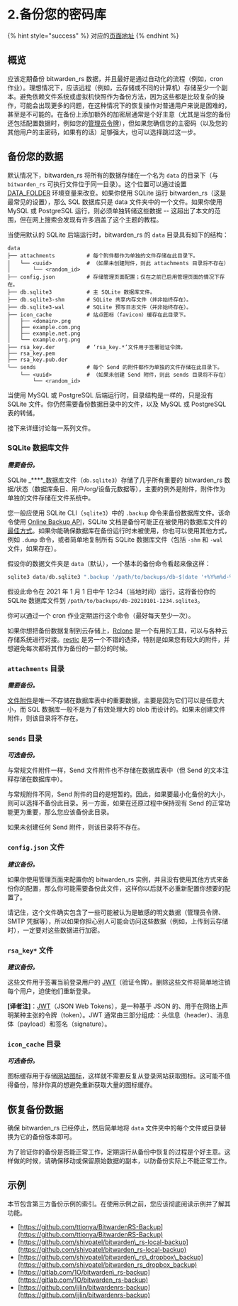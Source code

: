 # 2.备份您的密码库

{% hint style="success" %}
对应的[页面地址](https://github.com/dani-garcia/bitwarden_rs/wiki/Backing-up-your-vault)
{% endhint %}

## 概览 <a id="overview"></a>

应该定期备份 bitwarden\_rs 数据，并且最好是通过自动化的流程（例如，cron 作业）。理想情况下，应该远程（例如，云存储或不同的计算机）存储至少一个副本。避免依赖文件系统或虚拟机快照作为备份方法，因为这些都是比较复杂的操作，可能会出现更多的问题，在这种情况下的恢复操作对普通用户来说是困难的，甚至是不可能的。在备份上添加额外的加密层通常是个好主意（尤其是当您的备份还包括配置数据时，例如您的[管理员令牌](../configuration/enabling-admin-page.md)），但如果您确信您的主密码（以及您的其他用户的主密码，如果有的话）足够强大，也可以选择跳过这一步。

## 备份您的数据 <a id="backing-up-data"></a>

默认情况下，bitwarden\_rs 将所有的数据存储在一个名为 `data` 的目录下（与 `bitwarden_rs` 可执行文件位于同一目录）。这个位置可以通过设置 [DATA\_FOLDER](../configuration/changing-persistent-data-location.md) 环境变量来改变。如果你使用 SQLite 运行 bitwarden\_rs（这是最常见的设置），那么 SQL 数据库只是 data 文件夹中的一个文件。如果你使用 MySQL 或 PostgreSQL 运行，则必须单独转储这些数据 -- 这超出了本文的范围，但在网上搜索会发现有许多涵盖了这个主题的教程。

当使用默认的 SQLite 后端运行时，bitwarden\_rs 的 `data` 目录具有如下的结构：

```text
data
├── attachments          # 每个附件都作为单独的文件存储在此目录下。
│   └── <uuid>           # （如果未创建附件，则此 attachments 目录将不存在）
│       └── <random_id>
├── config.json          # 存储管理页面配置；仅在之前已启用管理页面的情况下存在。
├── db.sqlite3           # 主 SQLite 数据库文件。
├── db.sqlite3-shm       # SQLite 共享内存文件（并非始终存在）。
├── db.sqlite3-wal       # SQLite 预写日志文件（并非始终存在）。
├── icon_cache           # 站点图标（favicon）缓存在此目录下。
│   ├── <domain>.png
│   ├── example.com.png
│   ├── example.net.png
│   └── example.org.png
├── rsa_key.der          # ‘rsa_key.*’文件用于签署验证令牌。
├── rsa_key.pem
├── rsa_key.pub.der
└── sends                # 每个 Send 的附件都作为单独的文件存储在此目录下。
    └── <uuid>           # （如果未创建 Send 附件，则此 sends 目录将不存在）
        └── <random_id>
```

当使用 MySQL 或 PostgreSQL 后端运行时，目录结构是一样的，只是没有 SQLite 文件。你仍然需要备份数据目录中的文件，以及 MySQL 或 PostgreSQL 表的转储。

接下来详细讨论每一系列文件。

### SQLite 数据库文件 <a id="sqlite-database-files"></a>

_**需要备份。**_

SQLite _****_数据库文件（`db.sqlite3`）存储了几乎所有重要的 bitwarden\_rs 数据/状态（数据库条目、用户/org/设备元数据等），主要的例外是附件，附件作为单独的文件存储在文件系统中。

您一般应使用 SQLite CLI（`sqlite3`）中的 `.backup` 命令来备份数据库文件。该命令使用 [Online Backup API](https://www.sqlite.org/backup.html)，SQLite 文档是备份可能正在被使用的数据库文件的[最佳方式](https://www.sqlite.org/howtocorrupt.html#_backup_or_restore_while_a_transaction_is_active)。如果你能确保数据库在备份运行时未被使用，你也可以使用其他方式，例如 `.dump` 命令，或者简单地复制所有 SQLite 数据库文件（包括 `-shm` 和 `-wal` 文件，如果存在）。

假设你的数据文件夹是 `data`（默认），一个基本的备份命令看起来像这样：

```python
sqlite3 data/db.sqlite3 ".backup '/path/to/backups/db-$(date '+%Y%m%d-%H%M').sqlite3'"
```

假设此命令在 2021 年 1 月 1 日中午 12:34（当地时间）运行，这将备份你的 SQLite 数据库文件到 `/path/to/backups/db-20210101-1234.sqlite3`。

你可以通过一个 cron 作业定期运行这个命令（最好每天至少一次）。

如果你想把备份数据复制到云存储上，[Rclone](https://rclone.org/) 是一个有用的工具，可以与各种云存储系统进行对接。[restic](https://restic.net/) 是另一个不错的选择，特别是如果您有较大的附件，并想避免每次都将其作为备份的一部分的时候。

### `attachments` 目录 <a id="the-attachments-dir"></a>

_**需要备份。**_

[文件附件](https://help.bitwarden.in/your-vault/file-attachments)是唯一不存储在数据库表中的重要数据，主要是因为它们可以是任意大小，而 SQL 数据库一般不是为了有效处理大的 blob 而设计的。如果未创建文件附件，则该目录将不存在。

### `sends` 目录 <a id="the-sends-dir"></a>

_**可选备份。**_

与常规文件附件一样，Send 文件附件也不存储在数据库表中（但 Send 的文本注释存储在数据库中）。

与常规附件不同，Send 附件的目的是短暂的。因此，如果要最小化备份的大小，则可以选择不备份此目录。另一方面，如果在还原过程中保持现有 Send 的正常功能更为重要，那么您应该备份此目录。

如果未创建任何 Send 附件，则该目录将不存在。

### `config.json` 文件 <a id="the-config-json-file"></a>

_**建议备份。**_

如果你使用管理页面来配置你的 bitwarden\_rs 实例，并且没有使用其他方式来备份你的配置，那么你可能需要备份此文件，这样你以后就不必重新配置你想要的配置了。

请记住，这个文件确实包含了一些可能被认为是敏感的明文数据（管理员令牌、SMTP 凭据等），所以如果你担心别人可能会访问这些数据（例如，上传到云存储时），一定要对这些数据进行加密。

### `rsa_key*` 文件 <a id="the-rsa_key-files"></a>

_**建议备份。**_

这些文件用于签署当前登录用户的 [JWT](https://en.wikipedia.org/wiki/JSON_Web_Token)（验证令牌）。删除这些文件将简单地注销每个用户，迫使他们重新登录。

**\[译者注\]**：[JWT](https://jwt.io/)（JSON Web Tokens），是一种基于 JSON 的、用于在网络上声明某种主张的令牌（token）。JWT 通常由三部分组成:：头信息（header）、消息体（payload）和签名（signature）。

### `icon_cache` 目录 <a id="the-icon_cache-dir"></a>

_**可选备份。**_

图标缓存用于存储[网站图标](https://help.bitwarden.in/security/privacy-when-using-website-icons)，这样就不需要反复从登录网站获取图标。这可能不值得备份，除非你真的想避免重新获取大量的图标缓存。

## 恢复备份数据 <a id="restoring-backup-data"></a>

确保 bitwarden\_rs 已经停止，然后简单地将 `data` 文件夹中的每个文件或目录替换为它的备份版本即可。

为了验证你的备份是否能正常工作，定期运行从备份中恢复的过程是个好主意。这样做的时候，请确保移动或保留原始数据的副本，以防备份实际上不能正常工作。

## 示例 <a id="examples"></a>

本节包含第三方备份示例的索引。在使用示例之前，您应该彻底阅读示例并了解其功能。

* [https://github.com/ttionya/BitwardenRS-Backup](https://github.com/ttionya/BitwardenRS-Backup)
* [https://github.com/shivpatel/bitwarden\_rs-local-backup](https://github.com/shivpatel/bitwarden_rs-local-backup)
* [https://github.com/shivpatel/bitwarden\_rs\_dropbox\_backup](https://github.com/shivpatel/bitwarden_rs_dropbox_backup)
* [https://gitlab.com/1O/bitwarden\_rs-backup](https://gitlab.com/1O/bitwarden_rs-backup)
* [https://github.com/jjlin/bitwardenrs-backup](https://github.com/jjlin/bitwardenrs-backup)

